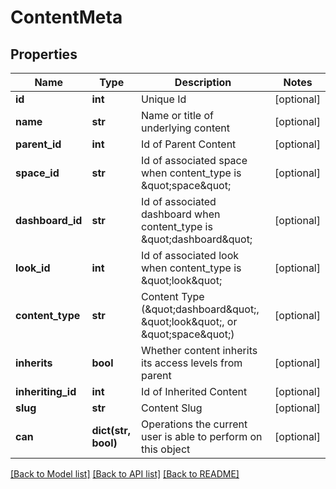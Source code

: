 # ContentMeta

## Properties
Name | Type | Description | Notes
------------ | ------------- | ------------- | -------------
**id** | **int** | Unique Id | [optional] 
**name** | **str** | Name or title of underlying content | [optional] 
**parent_id** | **int** | Id of Parent Content | [optional] 
**space_id** | **str** | Id of associated space when content_type is \&quot;space\&quot; | [optional] 
**dashboard_id** | **str** | Id of associated dashboard when content_type is \&quot;dashboard\&quot; | [optional] 
**look_id** | **int** | Id of associated look when content_type is \&quot;look\&quot; | [optional] 
**content_type** | **str** | Content Type (\&quot;dashboard\&quot;, \&quot;look\&quot;, or \&quot;space\&quot;) | [optional] 
**inherits** | **bool** | Whether content inherits its access levels from parent | [optional] 
**inheriting_id** | **int** | Id of Inherited Content | [optional] 
**slug** | **str** | Content Slug | [optional] 
**can** | **dict(str, bool)** | Operations the current user is able to perform on this object | [optional] 

[[Back to Model list]](../README.md#documentation-for-models) [[Back to API list]](../README.md#documentation-for-api-endpoints) [[Back to README]](../README.md)


